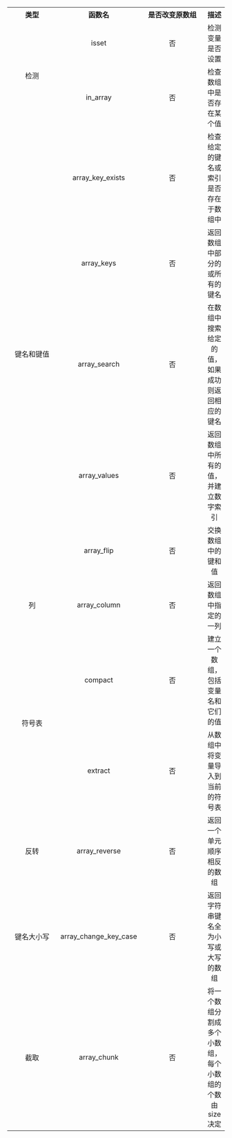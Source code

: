 <table>
	<tr align="center">
	    <th style="width:120px">类型</th>
	    <th>函数名</th>
	    <th style="width:160px">是否改变原数组</th>  
	    <th>描述</th>
	</tr >
	<tr align="center">
	    <td rowspan="2">检测</td>
	    <td>isset</td>
	    <td>否</td>
	    <td>检测变量是否设置</td>
	</tr>
	<tr align="center">
	    <td>in_array</td>
	    <td>否</td>
	    <td>检查数组中是否存在某个值</td>
	</tr>
	<tr align="center">
	    <td rowspan="5">键名和键值</td>
	    <td>array_key_exists</td>
	    <td>否</td>
	    <td>检查给定的键名或索引是否存在于数组中</td>
	</tr>
	<tr align="center">
	    <td>array_keys</td>
	    <td>否</td>
	    <td>返回数组中部分的或所有的键名</td>
	</tr>
	<tr align="center">
	    <td>array_search</td>
	    <td>否</td>
	    <td>在数组中搜索给定的值，如果成功则返回相应的键名</td>
	</tr>
	<tr align="center">
	    <td>array_values</td>
	    <td>否</td>
	    <td>返回数组中所有的值，并建立数字索引</td>
	</tr>
	<tr align="center">
	    <td>array_flip</td>
	    <td>否</td>
	    <td>交换数组中的键和值</td>
	</tr>
	<tr align="center">
	    <td rowspan="1">列</td>
	    <td>array_column</td>
	    <td>否</td>
	    <td>返回数组中指定的一列</td>
	</tr>
	<tr align="center">
	    <td rowspan="2">符号表</td>
	    <td>compact</td>
	    <td>否</td>
	    <td>建立一个数组，包括变量名和它们的值</td>
	</tr>
	<tr align="center">
	    <td>extract</td>
	    <td>否</td>
	    <td>从数组中将变量导入到当前的符号表</td>
	</tr>
	<tr align="center">
	    <td rowspan="1">反转</td>
	    <td>array_reverse</td>
	    <td>否</td>
	    <td>返回一个单元顺序相反的数组</td>
	</tr>
	<tr align="center">
	    <td rowspan="1">键名大小写</td>
	    <td>array_change_key_case</td>
	    <td>否</td>
	    <td>返回字符串键名全为小写或大写的数组</td>
	</tr>
	<tr align="center">
    	    <td rowspan="3">截取</td>
    	    <td>array_chunk</td>
    	    <td>否</td>
    	    <td>将一个数组分割成多个小数组，每个小数组的个数由size决定</td>
    </tr>
</table>
